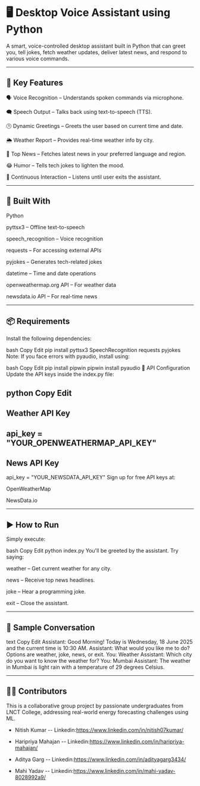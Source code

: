 # 🖥️ Desktop Voice Assistant using Python
A smart, voice-controlled desktop assistant built in Python that can greet you, tell jokes, fetch weather updates, deliver latest news, and respond to various voice commands.

---

## 🎯 Key Features
🗣️ Voice Recognition – Understands spoken commands via microphone.

🗨️ Speech Output – Talks back using text-to-speech (TTS).

🕒 Dynamic Greetings – Greets the user based on current time and date.

🌦️ Weather Report – Provides real-time weather info by city.

📰 Top News – Fetches latest news in your preferred language and region.

😂 Humor – Tells tech jokes to lighten the mood.

🔁 Continuous Interaction – Listens until user exits the assistant.

---

## 🧰 Built With
Python 

pyttsx3 – Offline text-to-speech

speech_recognition – Voice recognition

requests – For accessing external APIs

pyjokes – Generates tech-related jokes

datetime – Time and date operations

openweathermap.org API – For weather data

newsdata.io API – For real-time news

---

## 📦 Requirements
Install the following dependencies:

bash
Copy
Edit
pip install pyttsx3 SpeechRecognition requests pyjokes
Note: If you face errors with pyaudio, install using:

bash
Copy
Edit
pip install pipwin
pipwin install pyaudio
🔐 API Configuration
Update the API keys inside the index.py file:

python
Copy
Edit
---
## Weather API Key
api_key = "YOUR_OPENWEATHERMAP_API_KEY"
---
## News API Key
api_key = "YOUR_NEWSDATA_API_KEY"
Sign up for free API keys at:

OpenWeatherMap

NewsData.io

---

## ▶️ How to Run
Simply execute:

bash
Copy
Edit
python index.py
You'll be greeted by the assistant. Try saying:

weather – Get current weather for any city.

news – Receive top news headlines.

joke – Hear a programming joke.

exit – Close the assistant.

---

## 🧪 Sample Conversation
text
Copy
Edit
Assistant: Good Morning! Today is Wednesday, 18 June 2025 and the current time is 10:30 AM.
Assistant: What would you like me to do? Options are weather, joke, news, or exit.
You: Weather
Assistant: Which city do you want to know the weather for?
You: Mumbai
Assistant: The weather in Mumbai is light rain with a temperature of 29 degrees Celsius.

---

## 🙋‍♀️ Contributors
This is a collaborative group project by passionate undergraduates from LNCT College, addressing real-world energy forecasting challenges using ML.

- Nitish Kumar 
-- Linkedin:https://www.linkedin.com/in/nitish07kumar/
  
- Haripriya Mahajan 
-- Linkedin:https://www.linkedin.com/in/haripriya-mahajan/

- Aditya Garg 
-- Linkedin:https://www.linkedin.com/in/adityagarg3434/

- Mahi Yadav
-- Linkedin:https://www.linkedin.com/in/mahi-yadav-8028992a9/
